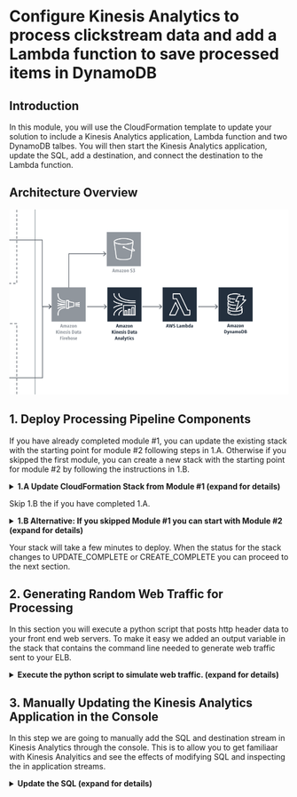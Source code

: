 #  Configure Kinesis Analytics to process clickstream data and add a Lambda function to save processed items in DynamoDB

## Introduction

In this module, you will use the CloudFormation template to update your solution to include a Kinesis Analytics application, Lambda function and two DynamoDB talbes.  You will then start the Kinesis Analytics application, update the SQL, add a destination, and connect the destination to the Lambda function.  

## Architecture Overview

![module-2-diagram](../images/module-2.png)

## 1. Deploy Processing Pipeline Components

If you have already completed module #1, you can update the existing stack with the starting point for module #2 following steps in 1.A.  Otherwise if you skipped the first module, you can create a new stack with the starting point for module #2 by following the instructions in 1.B. 

<details>
<summary><strong>1.A Update CloudFormation Stack from Module #1 (expand for details)</strong></summary><p>

1.	Navigate to the CloudFormation serviice in the AWS Console.
2.  Check the box for the stack you created in module #1.

![Select Stack](../images/2-select-stack.png)

3.  Click Actions and Update Stack from the menu.

![Update Stack](../images/2-update-stack.png)

4.  Click Choose File and select the 2-kinesis-analytics-module-start.yaml from your local module-2 folder cloned from this git repository.

![Choose File](../images/2-choose-file.png)

5.  Click **Next**.
6.  Click **Next**.
7.  Check the box indicating acknowledgement that the stack will create IAM Roles.

![Ack IAM](../images/2-capabilities-iam.png)

8.  Click the **Update** button in the lower right.

</p></details>

<p>  

Skip 1.B the if you have completed 1.A.  

</p>  


<details>
<summary><strong>1.B Alternative: If you skipped Module #1 you can start with Module #2 (expand for details)</strong></summary><p>  

<p>
If you already deployed a stack from Module 1, **skip this section**.
Otherwise, you can start by launching the Module 2 starting template.  
</p>

1.	Right click the **Launch Stack** link below and "open in new tab"

Region| Launch
------|-----
US West (Oregon) | [![Launch Module 2 in ](http://docs.aws.amazon.com/AWSCloudFormation/latest/UserGuide/images/cloudformation-launch-stack-button.png)](https://console.aws.amazon.com/cloudformation/home?region=us-west-2#/stacks/new?stackName=realtime-analytics-workshop&templateURL=https://s3-us-west-2.amazonaws.com/realtime-analytics-workshop/2-kinesis-analytics-module-start.yaml)
US West (N. Virginia) | [![Launch Module 2 in ](http://docs.aws.amazon.com/AWSCloudFormation/latest/UserGuide/images/cloudformation-launch-stack-button.png)](https://console.aws.amazon.com/cloudformation/home?region=us-east-1#/stacks/new?stackName=realtime-analytics-workshop&templateURL=https://s3-us-west-2.amazonaws.com/realtime-analytics-workshop/2-kinesis-analytics-module-start.yaml)

2.	Click **Next** on the Select Template page.
3.	**(Optional)** If you'd like to login to the web servers, select an **SSH Keypair** for this region, select True next to **Enable SSH**, and enter a CIDR block such as `0.0.0.0/0` next to **Enable SSH From**. If you don't have a key pair already created, see ([Creating a key pair using amazon EC2](http://docs.aws.amazon.com/AWSEC2/latest/UserGuide/ec2-key-pairs.html#having-ec2-create-your-key-pair))

![Configuring SSH access](../images/module-1-ssh.png)

![Configuring CloudFormation Stack](../images/module-1-next.png)

4.	Click **Next**.
5.	Click **Next** Again. (skipping IAM advanced section)
6.	On the Review page, check the box to acknowledge that CloudFormation will create IAM resources and click **Create**.

![iam-accept](../images/iam-accept.png)

7. While you wait for the CloudFormation stack to be created, download the CloudFormation template by right-clicking here and selecting **Save Link As...**: ([Module 2 Starting Template](https://s3-us-west-2.amazonaws.com/realtime-analytics-workshop/2-kinesis-analyytics-module-start.yaml))
8. Open the template you just downloaded in a text editor.  If you don't have a text editor, you can download a trial of Sublime Text here: ([Sublime Text](https://www.sublimetext.com))

When you see the stack showing a **CREATE_COMPLETE** status, you are ready to move on to the next step.

</p></details>  

Your stack will take a few minutes to deploy.  When the status for the stack changes to UPDATE_COMPLETE or CREATE_COMPLETE you can proceed to the next section.  

## 2. Generating Random Web Traffic for Processing

In this section you will execute a python script that posts http header data to your front end web servers.  To make it easy we added an output variable in the stack that contains the command line needed to generate web traffic sent to your ELB.  

<details>
<summary><strong>Execute the python script to simulate web traffic. (expand for details)</strong></summary><p>

1.  In the AWS Console select CloudFormation to view the Stacks and check the box to the left of your stack that you just updated. 

![Select Stack](../images/2-select-stack.png)

2.  Select the Outputs tab to display the output variables for your stack. 
3.  Locate the DataGenerator key and copy the Value from the browser.  

![Outputs](../images/2-outputs.png)

<details>
<summary><strong>Example Command (expand for details)</strong></summary>

```bash
	python ./test-beacon.py http://realt-Appli-1P8C8FJ52YGXM-EXAMPLE.us-east-1.elb.amazonaws.com/beacon 20000 0.5
```

*  The first parameter is the address for the load balancer.  Your DNS entry will be different than the example here.
*  The second parameter is the number of requests to send before ending the script.  In this case the script will simulate 20,000 web requests.
*  The last parameter is the number of seconds to delay between sending requests.  Using these values the script should generate data for over two hours. 
4.  Open a terminal or command window, naviagte to the folder that contains the test-beacon.py script and execute the command.  If the post messages are sent successfully to the load balancer, you should see an incrementing count in the terminal window.  You can leave this running for the rest of the workshop. 

</details>

</details>

## 3. Manually Updating the Kinesis Analytics Application in the Console 

In this step we are going to manually add the SQL and destination stream in Kinesis Analytics through the console.  This is to allow you to get familiaar with Kinesis Analyitics and see the effects of modifying SQL and inspecting the in application streams.  

<details>
<summary><strong>Update the SQL (expand for details)</strong></summary><p>

1.  Select the Kinesis service in the AWS Console.
2.  Locate the Kinesis analytics applications list you created through CloudFormation which will be prepended with your stack name.  By default it will be named realtime-analytics-workshop-WebMetricsApplication.
3.  Click the application name to display the details for the application.
4.  Notice that the source is the Firehose delivery stream created earlier.
5.  Click on the Go to SQL editor button to open the editor.

![Click SQL Editor](../images/2-SQL-editor.png)

6.  Click **Yes, start application** to start processing incoming data.

![Click Start Application](../images/2-start-application.png)

7.  In the SQL Editor we will be creating a new stream to collect the output of the other streams and be used as the single output stream for the application. The stream will be named DESTINATION_SQL_STREAM and contain the following columns:
    *   MetricType VARCHAR(16),
    *   EventTimestamp BIGINT,
    *   MetricItem VARCHAR(1024),
    *   UnitValueInt BIGINT,
    *   UnitValueFloat DOUBLE 

<details>
<summary><strong>Create In-Application Destination Stream (expand for code)</strong></summary>
Add the following code to the SQL editor

```SQL
CREATE STREAM "DESTINATION_SQL_STREAM"(
    MetricType VARCHAR(16),
    EventTimestamp BIGINT,
    MetricItem VARCHAR(1024),
    UnitValueInt BIGINT,
    UnitValueFloat DOUBLE);
```

8.  Click **Save and run SQL**
</details>

<details>
<summary><strong>Configure the Application Output (expamd for details) </strong></summary><p>

1.  After several seconds the analytics application will start processing the incoming data.  Select the DESTINATION_SQL_STREAM on the Real-time analytics tab and notice data records flowing through.  
2. Click the Close link below the data table to return to the Kinesis application pipeline components.  
3. Click the **Connect to a destination** button. 
4. Select AWS Lambda function for the Destination and select the metric processing function created by the module 2 CloudFormation template.  It will be named <strong>stack-name</strong>-ProcessMetricsFunction.  Make sure you are **not** selecting the custom helper function.  

![Select Lambda](../images/2-select-lambda.png)

5. Select Choose an existing in-application stream, select the DESTINATION_SQL_STREAM that you just created, and select JSON for the Output format.

![Select output](../images/2-select-stream.png)

6. Re-Select the role named <strong>stack-name</strong>-KinesisAnalyticsRole to enable the Save and continue button the click the button.

![Select role](../images/2-select-role.png)

</details>  

<details>
<summary><strong>Review Completed Steps (expamd for details) </strong></summary><p>

You should now have data flowing through the pipeline into the **stack-name**-MetricDetails DynnamoDB table.  

![Review Steps Completed](../images/2-complete.png)  

</details>  

### Start next module

Module 3: [Creating a CloudWatch Dashboard](../module-3/README.md)

## License

Copyright 2018 Amazon.com, Inc. or its affiliates. All Rights Reserved.

Licensed under the Apache License, Version 2.0 (the "License"). You may not use this file except in compliance with the License. A copy of the License is located at

http://aws.amazon.com/apache2.0/

or in the "license" file accompanying this file. This file is distributed on an "AS IS" BASIS, WITHOUT WARRANTIES OR CONDITIONS OF ANY KIND, either express or implied. See the License for the specific language governing permissions and limitations under the License.

[Back to the main workshop page](../README.md)
